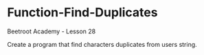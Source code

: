 # Function-Find-Duplicates
Beetroot Academy - Lesson 28

Create a program that find characters duplicates from users string.
